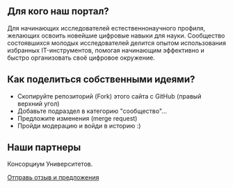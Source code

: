 ## Для кого наш портал?

Для начинающих исследователей естественнонаучного профиля, желающих освоить новейшие цифровые навыки для науки. Сообщество состоявшихся молодых исследователей делится опытом использования избранных IT-инструментов, помогая начинающим эффективно и быстро организовать своё цифровое окружение.

## Как поделиться собственными идеями?

- Скопируйте репозиторий (Fork) этого сайта с GitHub (правый верхний угол)
- Добавьте подраздел в категорию "сообщество"...
- Предложите изменения (merge request)
- Пройди модерацию и войди в историю :)

## Наши партнеры

Консорциум Университетов.

<!-- ![Placeholder](assets/logo.jpg){ loading=lazy } -->


[Отправь отзыв и предложения](mailto:rosatom-dev@mephi.ru)